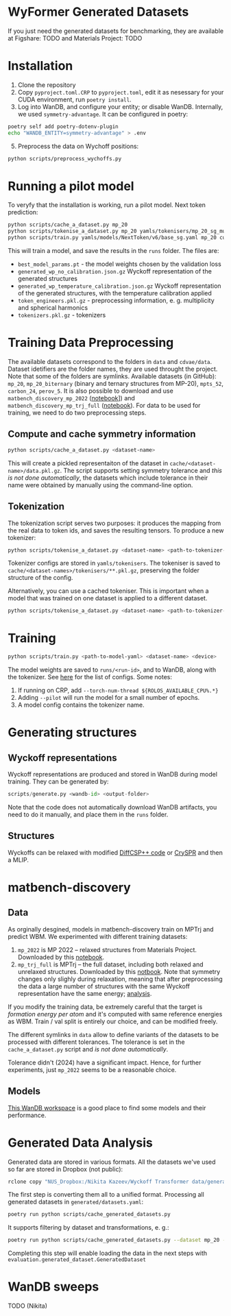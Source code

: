 # WyFormer Generated Datasets
If you just need the generated datasets for benchmarking, they are available at Figshare: TODO and Materials Project: TODO

# Installation
1. Clone the repository
3. Copy `pyproject.toml.CRP` to `pyproject.toml`, edit it as nesessary for your CUDA environment, run `poetry install`.
4. Log into WanDB, and configure your entity; or disable WanDB. Internally, we used `symmetry-advantage`. It can be configured in poetry:
```bash
poetry self add poetry-dotenv-plugin
echo "WANDB_ENTITY=symmetry-advantage" > .env
```
5. Preprocess the data on Wychoff positions:
```bash
python scripts/preprocess_wychoffs.py
```
# Running a pilot model
To veryfy that the installation is working, run a pilot model. Next token prediction:
```bash
python scripts/cache_a_dataset.py mp_20
python scripts/tokenise_a_dataset.py mp_20 yamls/tokenisers/mp_20_sg_multiplicity.yaml --new-tokenizer
python scripts/train.py yamls/models/NextToken/v6/base_sg.yaml mp_20 cuda --pilot
```
This will train a model, and save the results in the `runs` folder. The files are:
- `best_model_params.pt` - the model weights chosen by the validation loss
- `generated_wp_no_calibration.json.gz` Wyckoff representation of the generated structures
- `generated_wp_temperature_calibration.json.gz` Wyckoff representation of the generated structures, with the temperature calibration applied
- `token_engineers.pkl.gz` - preprocessing information, e. g. multiplicity and spherical harmonics
- `tokenizers.pkl.gz` - tokenizers
# Training Data Preprocessing
The available datasets correspond to the folders in `data` and `cdvae/data`. Dataset idetifiers are the folder names, they are used throught the project. Note that some of the folders are symlinks.
Available datasets (in GitHub): `mp_20`, `mp_20_biternary` (binary and ternary structures from MP-20), `mpts_52`, `carbon_24`, `perov_5`. It is also possible to download and use `matbench_discovery_mp_2022` ([notebook](scripts/data_preprocesssing/mp_2022.ipynb)]) and `matbench_discovery_mp_trj_full` ([notebook](scripts/data_preprocesssing/mptrj_extract_all.ipynb)). For data to be used for training, we need to do two preprocessing steps.
## Compute and cache symmetry information
```bash
python scripts/cache_a_dataset.py <dataset-name>
```
This will create a pickled representaiton of the dataset in `cache/<dataset-name>/data.pkl.gz`. The script supports setting symmetry tolerance and _this is not done automatically_, the datasets which include tolerance in their name were obtained by manually using the command-line option.
## Tokenization
The tokenization script serves two purposes: it produces the mapping from the real data to token ids, and saves the resulting tensors. To produce a new tokenizer:
```bash
python scripts/tokenise_a_dataset.py <dataset-name> <path-to-tokenizer-yaml> --new-tokenizer
```
Tokenizer configs are stored in `yamls/tokenisers`. The tokeniser is saved to `cache/<dataset-names>/tokenisers/**.pkl.gz`, preserving the folder structure of the config.

Alternatively, you can use a cached tokeniser. This is important when a model that was trained on one dataset is  applied to a different dataset.
```bash
python scripts/tokenise_a_dataset.py <dataset-name> <path-to-tokenizer-yaml> --tokenizer-path cache/<dataset-names>/tokenisers/<tokenizer-name>.pkl.gz
```
# Training
```bash
python scripts/train.py <path-to-model-yaml> <dataset-name> <device>
```
The model weights are saved to `runs/<run-id>`, and to WanDB, along with the tokenizer. See [here](yamls/models/README.md) for the list of configs. Some notes:
1. If running on CRP, add `--torch-num-thread ${ROLOS_AVAILABLE_CPU%.*}`
2. Adding `--pilot` will run the model for a small number of epochs.
3. A model config contains the tokenizer name.

# Generating structures
## Wyckoff representations
Wyckoff representations are produced and stored in WanDB during model training. They can be generated by:
```python
scripts/generate.py <wandb-id> <output-folder>
```
Note that the code does not automatically download WanDB artifacts, you need to do it manually, and place them in the `runs` folder.

## Structures
Wyckoffs can be relaxed with modified [DiffCSP++ code](https://github.com/kazeevn/DiffCSPNew/tree/master) or [CrySPR](https://chemrxiv.org/engage/chemrxiv/article-details/66b308a501103d79c5fd9b91) and then a MLIP.

# matbench-discovery
## Data
As orginally desgined, models in matbench-discovery train on MPTrj and predict WBM.
We experimented with different training datasets:
1. `mp_2022` is MP 2022 – relaxed structures from Materials Project. Downloaded by this [notebook](scripts/data_preprocesssing/mp_2022.ipynb).
2. `mp_trj_full` is MPTrj – the full dataset, including both relaxed and unrelaxed structures. Downloaded by this  [notbook](scripts/data_preprocesssing/mptrj_extract_all.ipynb). Note that
symmetry changes only slighly during relaxation, meaning that after preprocessing the data a large number of
structures with the same Wyckoff representation have the same energy; [analysis](research_notebooks/mptrj_duplicates.ipynb).

If you modify the training data, be extremely careful that the target is _formation energy per atom_ and it's computed with same reference energies as WBM. Train / val split is entirely our choice, and can be modified freely.

The different symlinks in `data` allow to define variants of the datasets to be processed with different tolerances. The tolerance is set in the `cache_a_dataset.py` script and _is not done automatically_.

Tolerance didn't (2024) have a significant impact. Hence, for further experiments, just `mp_2022` seems to be a reasonable choice.
## Models
[This WanDB workspace](https://wandb.ai/symmetry-advantage/WyckoffTransformer?nw=wrbkiq2xgjk) is a good place to find some models and their performance.

# Generated Data Analysis
Generated data are stored in various formats. All the datasets we've used so far are stored in Dropbox (not public):
```bash
rclone copy "NUS_Dropbox:/Nikita Kazeev/Wyckoff Transformer data/generated" generated
```
The first step is converting them all to a unified format. Processing all generated datasets in `generated/datasets.yaml`:
```bash
poetry run python scripts/cache_generated_datasets.py
```
It supports filtering by dataset and transformations, e. g.:
```bash
poetry run python scripts/cache_generated_datasets.py --dataset mp_20 --transformations DiffCSP++ DFT
```
Completing this step will enable loading the data in the next steps with `evaluation.generated_dataset.GeneratedDataset`


# WanDB sweeps
TODO (Nikita)